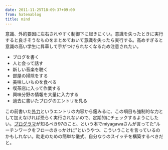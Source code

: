 ```yaml
---
date: 2011-11-25T18:09:37+09:00
from: hatenablog
title: mind
---
```


<p>意識、外的要因に左右されやすく制御下に起きにくい。意識を失ったときに実行すると良さそうなものをまとめておいて意識を失ったら実行する。高めすぎると意識の高い学生に昇華して手がつけられなくなるため注意されたい。</p><p></p>
<ul>
<li>ブログを書く</li>
<li>人と会って話す</li>
<li>新しい音楽を聴く</li>
<li>部屋の掃除をする</li>
<li>美味しいものを食べる</li>
<li>喫茶店に入って作業する</li>
<li>興味分野の情報を大量に入力する</li>
<li>過去に書いたブログのエントリを見る</li>
</ul>
<p>この前書いた<a href="http://r7kamura.hatenablog.com/entry/2011/11/21/053939" target="_blank">&#x5916;&#x529B;</a>というエントリの内容から鑑みるに、この項目も強制的な力として加えなければ恐らく実行されないので、定期的にチェックするようにしたい。<a class="keyword" href="http://d.hatena.ne.jp/keyword/%A5%D7%A5%ED%A5%B0%A5%E9%A5%DE">プログラマ</a>が知るべき97のこと、という本でmiyagawaさんが言ってた"ルーチンワークをフローのきっかけに"というやつ、こういうことを言っているのかもしれない。助走のための簡単な儀式、自分なりのスイッチを構築するべきだと。</p>

